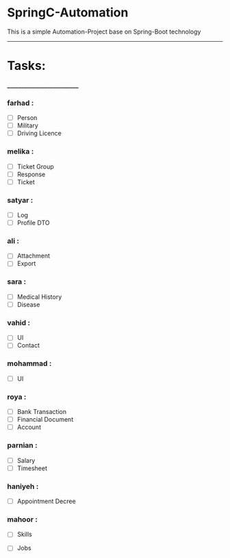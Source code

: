 # SpringC-Automation
This is a simple Automation-Project base on Spring-Boot technology


---------------------


# Tasks:
#### _________________________


### farhad :
- [ ] Person
- [ ] Military
- [ ] Driving Licence 
### melika :
- [ ] Ticket Group
- [ ] Response
- [ ] Ticket
### satyar :
- [ ] Log
- [ ] Profile DTO
### ali :
- [ ] Attachment
- [ ] Export 
### sara :
- [ ] Medical History
- [ ] Disease 
### vahid :
- [ ] UI
- [ ] Contact
### mohammad :
- [ ] UI
### roya :
- [ ]  Bank Transaction
- [ ]  Financial Document
- [ ]  Account 
### parnian :
- [ ] Salary
- [ ] Timesheet
### haniyeh :
- [ ] Appointment Decree
### mahoor :
- [ ] Skills
- [ ] Jobs






